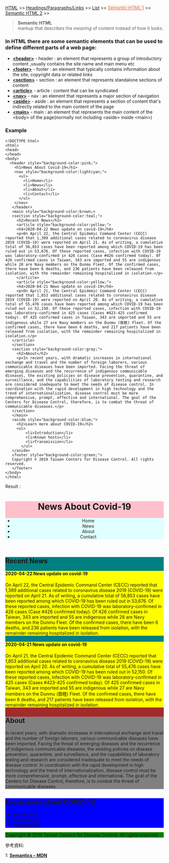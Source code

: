 
<a href="/HTML/">HTML</a> >>
<a href="/HTML/Headings_Paragraphs_Links/">Headings/Paragraphs/Links</a> >>
<a href="/HTML/List/">List</a> >>
<a href="/HTML/Semantic_HTML_1/" style="color:palevioletred;background-color:papayawhip;">Semantic HTML 1</a> >>
<a href="/HTML/Semantic_HTML_2/">Semantic HTML 2</a> >>
<div class="divider"></div>

> **Semantic HTML**<br/>
  markup that describes the *meaning* of content instead of how it looks.

### In HTML there are some semantic elements that can be used to define different parts of a web page:

* **<a href="https://developer.mozilla.org/en-US/docs/Web/HTML/Element/header" target="_blank">&lt;header&gt;</a>** - header : an element that represents a group of introductory content ,usually contains the site name and main menu etc
* **<a href="https://developer.mozilla.org/en-US/docs/Web/HTML/Element/footer" target="_blank">&lt;footer&gt;</a>** - footer : an element that typically contains information about the site, copyright data or related links
* **<a href="https://developer.mozilla.org/en-US/docs/Web/HTML/Element/section" target="_blank">&lt;section&gt;</a>** - section : an element that represents standalone sections of content
* **<a href="https://developer.mozilla.org/en-US/docs/Web/HTML/Element/article" target="_blank">&lt;article&gt;</a>** - article : content that can be syndicated
* **<a href="https://developer.mozilla.org/en-US/docs/Web/HTML/Element/nav" target="_blank">&lt;nav&gt;</a>** - nav : an element that represents a major section of navigation
* **<a href="https://developer.mozilla.org/en-US/docs/Web/HTML/Element/aside" target="_blank">&lt;aside&gt;</a>** - aside : an element that represents a section of content that's indirectly related to the main content of the page
* **<a href="https://developer.mozilla.org/en-US/docs/Web/HTML/Element/main" target="_blank">&lt;main&gt;</a>** - main : an element that represents the main content of the &lt;body&gt; of the page(normally not including &lt;aside&gt; inside &lt;main&gt;)

<div class="divider"></div>

### Example

```
<!DOCTYPE html>
<html>
<head>
</head>
<body>
  <header style="background-color:pink;">
    <h1>News About Covid-19</h1>
    <nav style="background-color:lightcyan;">
      <ul>
        <li>Home</li>
        <li>News</li>
        <li>About</li>
        <li>Contact</li>
      </ul>
    </nav>
   </header>
   <main style="background-color:brown;>
   <section style="background-color:teal;">
     <h2>Recent News</h2>
     <article style="background-color:yellow;">
     <h4>2020-04-22 News update on covid-19</h4>
     <p>On April 22, the Central Epidemic Command Center (CECC) reported that 1,389 additional cases related to coronavirus disease 2019 (COVID-19) were reported on April 21. As of writing, a cumulative total of 56,853 cases have been reported among which COVID-19 has been ruled out in 53,676. Of these reported cases, infection with COVID-19 was laboratory-confirmed in 426 cases (Case #426 confirmed today). Of 426 confirmed cases in Taiwan, 343 are imported and 55 are indigenous while 28 are Navy members on the Dunmu Fleet. Of the confirmed cases, there have been 6 deaths, and 236 patients have been released from isolation, with the remainder remaining hospitalized in isolation.</p>
     </article>
     <article style="background-color:yellow;">
     <h4>2020-04-21 News update on covid-19</h4>
     <p>On April 21, the Central Epidemic Command Center (CECC) reported that 1,853 additional cases related to coronavirus disease 2019 (COVID-19) were reported on April 20. As of writing, a cumulative total of 55,476 cases have been reported among which COVID-19 has been ruled out in 52,150. Of these reported cases, infection with COVID-19 was laboratory-confirmed in 425 cases (Cases #423-425 confirmed today). Of 425 confirmed cases in Taiwan, 343 are imported and 55 are indigenous while 27 are Navy members on the Dunmu (敦睦) Fleet. Of the confirmed cases, there have been 6 deaths, and 217 patients have been released from isolation, with the remainder remaining hospitalized in isolation.</p>
   </article>
   </section>
   <section style="background-color:gray;">
     <h2>About</h2>
     <p>In recent years, with dramatic increases in international exchange and travel and the number of foreign laborers, various communicable diseases have been imported. Facing the threat of emerging diseases and the recurrence of indigenous communicable diseases, the existing policies on disease prevention, quarantine, and surveillance, and the capabilities of laboratory testing and research are considered inadequate to meet the needs of disease control. In coordination with the rapid development in high technology and the trend of internationalization, disease control must be more comprehensive, prompt, effective and international. The goal of the Centers for Disease Control, therefore, is to combat the threat of communicable diseases.</p>
   </section>
   </main>
   <aside style="background-color:blue;">
     <h2>Learn more about COVID-19</h2>
     <ul>
         <li>Introduction</li>
         <li>Known hosts</li>
         <li>Transmission</li>
       </ul>
   </aside>
   <footer style="background-color:green;">
   Copyright © 2019 Taiwan Centers for Disease Control. All rights reserved.
   </footer>
</body>
</html>
```
Result : 
<html>
<head>
</head>
<body>
   <header style="background-color:pink;">
     <h1>News About Covid-19</h1>
     <nav style="background-color:lightcyan;">
       <ul>
         <li>Home</li>
         <li>News</li>
         <li>About</li>
         <li>Contact</li>
       </ul>
     </nav>
   </header>
   <main style="background-color:brown;">
   <section style="background-color:teal;">
     <h2>Recent News</h2>
     <article style="background-color:yellow;">
     <h4>2020-04-22 News update on covid-19</h4>
     <p>On April 22, the Central Epidemic Command Center (CECC) reported that 1,389 additional cases related to coronavirus disease 2019 (COVID-19) were reported on April 21. As of writing, a cumulative total of 56,853 cases have been reported among which COVID-19 has been ruled out in 53,676. Of these reported cases, infection with COVID-19 was laboratory-confirmed in 426 cases (Case #426 confirmed today). Of 426 confirmed cases in Taiwan, 343 are imported and 55 are indigenous while 28 are Navy members on the Dunmu Fleet. Of the confirmed cases, there have been 6 deaths, and 236 patients have been released from isolation, with the remainder remaining hospitalized in isolation.</p>
     </article>
     <article style="background-color:yellow;">
     <h4>2020-04-21 News update on covid-19</h4>
     <p>On April 21, the Central Epidemic Command Center (CECC) reported that 1,853 additional cases related to coronavirus disease 2019 (COVID-19) were reported on April 20. As of writing, a cumulative total of 55,476 cases have been reported among which COVID-19 has been ruled out in 52,150. Of these reported cases, infection with COVID-19 was laboratory-confirmed in 425 cases (Cases #423-425 confirmed today). Of 425 confirmed cases in Taiwan, 343 are imported and 55 are indigenous while 27 are Navy members on the Dunmu (敦睦) Fleet. Of the confirmed cases, there have been 6 deaths, and 217 patients have been released from isolation, with the remainder remaining hospitalized in isolation.</p>
   </article>
   </section>
   <section style="background-color:gray;">
     <h2>About</h2>
     <p>In recent years, with dramatic increases in international exchange and travel and the number of foreign laborers, various communicable diseases have been imported. Facing the threat of emerging diseases and the recurrence of indigenous communicable diseases, the existing policies on disease prevention, quarantine, and surveillance, and the capabilities of laboratory testing and research are considered inadequate to meet the needs of disease control. In coordination with the rapid development in high technology and the trend of internationalization, disease control must be more comprehensive, prompt, effective and international. The goal of the Centers for Disease Control, therefore, is to combat the threat of communicable diseases.</p>
   </section>
   </main>
   <aside style="background-color:blue;">
     <h2>Learn more about COVID-19</h2>
     <ul>
         <li>Introduction</li>
         <li>Known hosts</li>
         <li>Transmission</li>
       </ul>
   </aside>
   <footer style="background-color:green;">
   Copyright © 2019 Taiwan Centers for Disease Control. All rights reserved.
   </footer>
</body>
</html>

<div class="divider"></div>

參考資料:

1: **<a href="https://developer.mozilla.org/en-US/docs/Glossary/Semantics" target="_blank">Semantics – MDN</a>**
